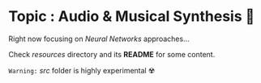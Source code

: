 # Topic : Audio & Musical Synthesis :musical_note:

Right now focusing on *Neural Networks* approaches...

Check *resources* directory and its **README** for some content.

`Warning:` *src* folder is highly experimental :radioactive:
